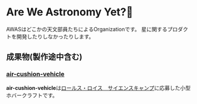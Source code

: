 # Are We Astronomy Yet?🚀

AWASはどこかの天文部員たちによるOrganizationです。
星に関するプロダクトを開発したりしなかったりします。

## 成果物(製作途中含む)

### [air-cushion-vehicle](https://github.com/Are-We-Astronomy-Yet/air-cushion-vehicle)

**air-cushion-vehicle**は[ロールス・ロイス　サイエンスキャンプ](https://s-castle.com/news/13331/)に応募した小型ホバークラフトです。